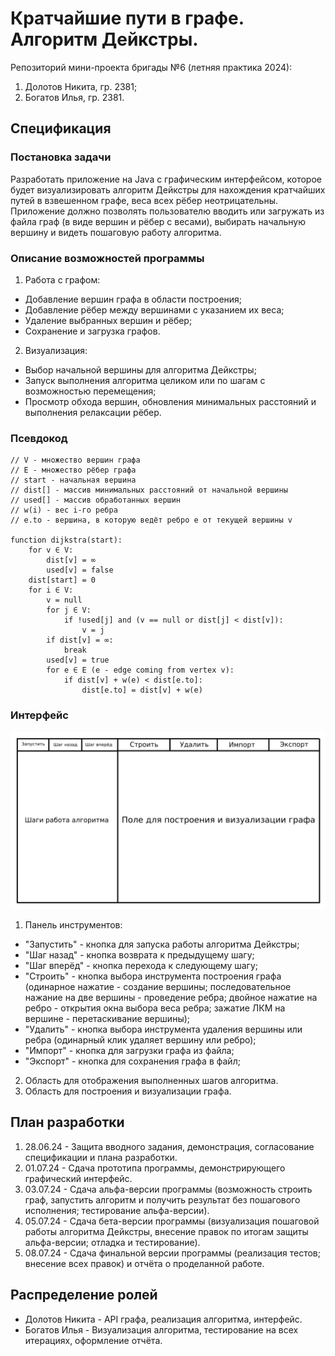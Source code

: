 
# Кратчайшие пути в графе. Алгоритм Дейкстры.

Репозиторий мини-проекта бригады №6 (летняя практика 2024):

1. Долотов Никита, гр. 2381;
2. Богатов Илья, гр. 2381. 

## Спецификация

### Постановка задачи

Разработать приложение на Java с графическим интерфейсом, которое будет визуализировать алгоритм Дейкстры для нахождения кратчайших путей в взвешенном графе, веса всех рёбер неотрицательны. Приложение должно позволять пользователю вводить или загружать из файла граф (в виде вершин и рёбер с весами), выбирать начальную вершину и видеть пошаговую работу алгоритма.

### Описание возможностей программы

1. Работа с графом:
* Добавление вершин графа в области построения;
* Добавление рёбер между вершинами с указанием их веса;
* Удаление выбранных вершин и рёбер;
* Сохранение и загрузка графов.

2. Визуализация:
* Выбор начальной вершины для алгоритма Дейкстры;
* Запуск выполнения алгоритма целиком или по шагам с возможностью перемещения;
* Просмотр обхода вершин, обновления минимальных расстояний и выполнения релаксации рёбер.

### Псевдокод

```
// V - множество вершин графа
// E - множество рёбер графа
// start - начальная вершина
// dist[] - массив минимальных расстояний от начальной вершины
// used[] - массив обработанных вершин
// w(i) - вес i-го ребра
// e.to - вершина, в которую ведёт ребро e от текущей вершины v

function dijkstra(start):
    for v ∈ V:
        dist[v] = ∞
        used[v] = false
    dist[start] = 0
    for i ∈ V:
        v = null
        for j ∈ V:
            if !used[j] and (v == null or dist[j] < dist[v]):
                v = j
        if dist[v] = ∞:
            break
        used[v] = true
        for e ∈ E (e - edge coming from vertex v):
            if dist[v] + w(e) < dist[e.to]:
                dist[e.to] = dist[v] + w(e)
```

### Интерфейс

![img](doc_images/InterfaceSketch.png)

1. Панель инструментов:
* "Запустить" - кнопка для запуска работы алгоритма Дейкстры;
* "Шаг назад" - кнопка возврата к предыдущему шагу;
* "Шаг вперёд" - кнопка перехода к следующему шагу;
* "Строить" - кнопка выбора инструмента построения графа (одинарное нажатие - создание вершины; последовательное нажание на две вершины - проведение ребра; двойное нажатие на ребро - открытия окна выбора веса ребра; зажатие ЛКМ на вершине - перетаскивание вершины);
* "Удалить" - кнопка выбора инструмента удаления вершины или ребра (одинарный клик удаляет вершину или ребро);
* "Импорт" - кнопка для загрузки графа из файла;
* "Экспорт" - кнопка для сохранения графа в файл;

2. Область для отображения выполненных шагов алгоритма.
3. Область для построения и визуализации графа.

## План разработки

1. 28.06.24 - Защита вводного задания, демонстрация, согласование спецификации и плана разработки.
2. 01.07.24 - Сдача прототипа программы, демонстрирующего графический интерфейс.
3. 03.07.24 - Сдача альфа-версии программы (возможность строить граф, запустить алгоритм и получить результат без пошагового исполнения; тестирование альфа-версии).
4. 05.07.24 - Сдача бета-версии программы (визуализация пошаговой работы алгоритма Дейкстры, внесение правок по итогам защиты альфа-версии; отладка и тестирование).
5. 08.07.24 - Сдача финальной версии программы (реализация тестов; внесение всех правок) и отчёта о проделанной работе.

## Распределение ролей

* Долотов Никита - API графа, реализация алгоритма, интерфейс.
* Богатов Илья - Визуализация алгоритма, тестирование на всех итерациях, оформление отчёта.
